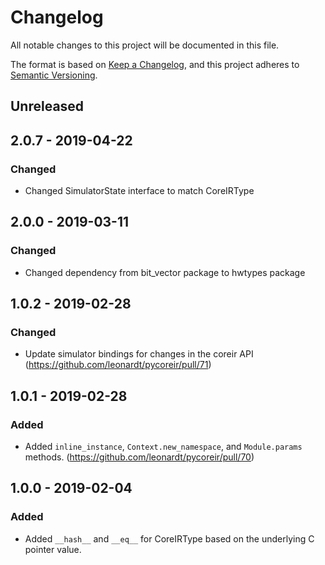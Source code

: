# Changelog
All notable changes to this project will be documented in this file.

The format is based on [Keep a Changelog](https://keepachangelog.com/en/1.0.0/),
and this project adheres to [Semantic Versioning](https://semver.org/spec/v2.0.0.html).

## Unreleased

## 2.0.7 - 2019-04-22
### Changed
- Changed SimulatorState interface to match CoreIRType

## 2.0.0 - 2019-03-11
### Changed
- Changed dependency from bit_vector package to hwtypes package

## 1.0.2 - 2019-02-28
### Changed
- Update simulator bindings for changes in the coreir API
  (https://github.com/leonardt/pycoreir/pull/71)

## 1.0.1 - 2019-02-28
### Added
- Added `inline_instance`, `Context.new_namespace`, and `Module.params` methods.
  (https://github.com/leonardt/pycoreir/pull/70)
 
## 1.0.0 - 2019-02-04
### Added
- Added `__hash__` and `__eq__` for CoreIRType based on the underlying C
  pointer value.
